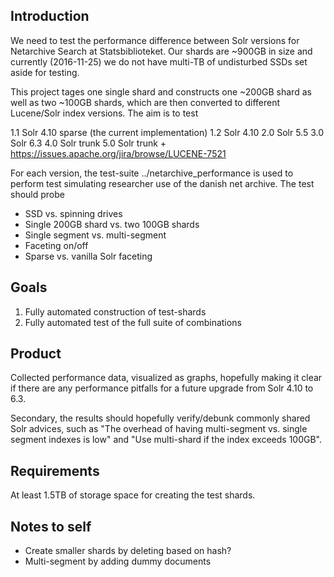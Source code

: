 ## Introduction
We need to test the performance difference between Solr versions for Netarchive Search at Statsbiblioteket. Our shards are ~900GB in size and currently (2016-11-25) we do not have multi-TB of undisturbed SSDs set aside for testing.

This project tages one single shard and constructs one ~200GB shard as well as two ~100GB shards, which are then converted to different Lucene/Solr index versions. The aim is to test

 1.1 Solr 4.10 sparse (the current implementation)
 1.2 Solr 4.10
 2.0 Solr 5.5
 3.0 Solr 6.3
 4.0 Solr trunk
 5.0 Solr trunk + https://issues.apache.org/jira/browse/LUCENE-7521

For each version, the test-suite ../netarchive_performance is used to perform test simulating researcher use of the danish net archive. The test should probe

* SSD vs. spinning drives
 * Single 200GB shard vs. two 100GB shards
 * Single segment vs. multi-segment
 * Faceting on/off
 * Sparse vs. vanilla Solr faceting

## Goals
 1. Fully automated construction of test-shards
 2. Fully automated test of the full suite of combinations

## Product
Collected performance data, visualized as graphs, hopefully making it clear if there are any performance pitfalls for a future upgrade from Solr 4.10 to 6.3.

Secondary, the results should hopefully verify/debunk commonly shared Solr advices, such as "The overhead of having multi-segment vs. single segment indexes is low" and "Use multi-shard if the index exceeds 100GB".

## Requirements
At least 1.5TB of storage space for creating the test shards.

## Notes to self
 * Create smaller shards by deleting based on hash?
 * Multi-segment by adding dummy documents
